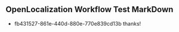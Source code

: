 ## OpenLocalization Workflow Test MarkDown
* fb431527-861e-440d-880e-770e839cd13b thanks!

<!--HONumber=Jul16_HO2-->


